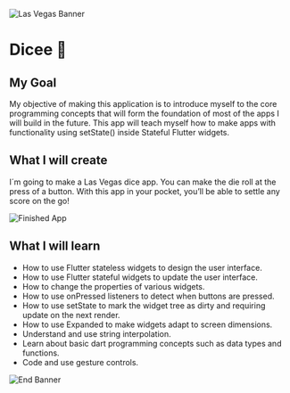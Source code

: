 ![Las Vegas Banner](https://i1.wp.com/theglassmeeple.com/wp-content/uploads/featured-LasVegas.jpg?w=860)


# Dicee 🎲

## My Goal

My objective of making this application is to introduce myself to the core programming concepts that will form the foundation of most of the apps I will build in the future. This app will teach myself how to make apps with functionality using setState() inside Stateful Flutter widgets.


## What I will create

I´m going to make a Las Vegas dice app. You can make the die roll at the press of a button. With this app in your pocket, you’ll be able to settle any score on the go!

![Finished App](https://github.com/londonappbrewery/Images/blob/master/dicee-demo.gif)

## What I will learn

- How to use Flutter stateless widgets to design the user interface.
- How to use Flutter stateful widgets to update the user interface.
- How to change the properties of various widgets.
- How to use onPressed listeners to detect when buttons are pressed.
- How to use setState to mark the widget tree as dirty and requiring update on the next render.
- How to use Expanded to make widgets adapt to screen dimensions.
- Understand and use string interpolation.
- Learn about basic dart programming concepts such as data types and functions.
- Code and use gesture controls.


![End Banner](https://github.com/londonappbrewery/Images/blob/master/readme-end-banner.png)
